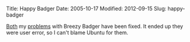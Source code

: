Title: Happy Badger
Date: 2005-10-17
Modified: 2012-09-15
Slug: happy-badger

<a href="http://ubuntuforums.org/showthread.php?p=412903" >Both</a> my <a href="http://ubuntuforums.org/showthread.php?p=414945" >problems</a> with Breezy Badger have been fixed. It ended up they were user error, so I can't blame Ubuntu for them.
